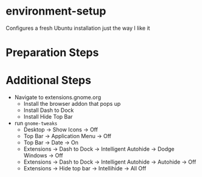 # environment-setup
Configures a fresh Ubuntu installation just the way I like it


Preparation Steps
=====

Additional Steps
=====

- Navigate to extensions.gnome.org
    - Install the browser addon that pops up
    - Install Dash to Dock
    - Install Hide Top Bar
- run `gnome-tweaks`
    - Desktop -> Show Icons -> Off
    - Top Bar -> Application Menu -> Off
    - Top Bar -> Date -> On
    - Extensions -> Dash to Dock -> Intelligent Autohide -> Dodge Windows -> Off
    - Extensions -> Dash to Dock -> Intelligent Autohide -> Autohide -> Off
    - Extensions -> Hide top bar -> Intellihide -> All Off